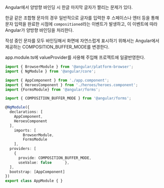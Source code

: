 Angular에서 양방향 바인딩 시 한글 마지막 글자가 짤리는 문제가 있다.

한글 같은 조합형 문자의 경우 일반적으로 글자를 입력한 후 스페이스나 엔터 등을 통해 문자 입력을 완료한 시점에 `compositioned`라는 이벤트가 발생하고, 이 이벤트에 따라 Angular가 양방향 바인딩을 처리한다.

작성 중인 문자를 모두 바인딩해서 화면에 자연스럽게 표시하기 위해서는 Angular에서 제공하는 COMPOSITION_BUFFER_MODE를 변경한다.

app.module.ts에 valueProvider를 사용해 주입해 프로젝트에 일괄반영한다.

```typescript
import { BrowserModule } from '@angular/platform-browser';
import { NgModule } from '@angular/core';

import { AppComponent } from './app.component';
import { HeroesComponent } from './heroes/heroes.component';
import {FormsModule} from '@angular/forms';

import { COMPOSITION_BUFFER_MODE } from '@angular/forms';

@NgModule({
  declarations: [
    AppComponent,
    HeroesComponent
  ],
    imports: [
        BrowserModule,
        FormsModule
    ],
  providers: [
    {
      provide: COMPOSITION_BUFFER_MODE,
      useValue: false      },
  ],
  bootstrap: [AppComponent]
})
export class AppModule { }

```

